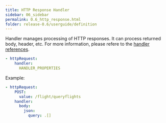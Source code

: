 ```yaml
---
title: HTTP Response Handler
sidebar: 06_sidebar
permalink: 0.6_http_response.html
folder: release-0.6/userguide/definition
---
```


Handler manages processing of HTTP responses.  It can process returned body, header, etc.  For more information, please refere to the [handler references](0.6_handler.html).

```yaml
- httpRequest:
    handler:
      HANDLER_PROPERTIES
```

Example:

```yaml
- httpRequest:
    POST:
      value: /flight/queryflights
    handler:
      body:
        json:
          query: .[] 
```
